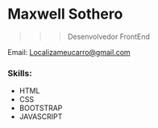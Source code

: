# Maxwell Sothero

>>> Desenvolvedor FrontEnd

Email: Localizameucarro@gmail.com

### Skills:
- HTML
- CSS
- BOOTSTRAP
- JAVASCRIPT
